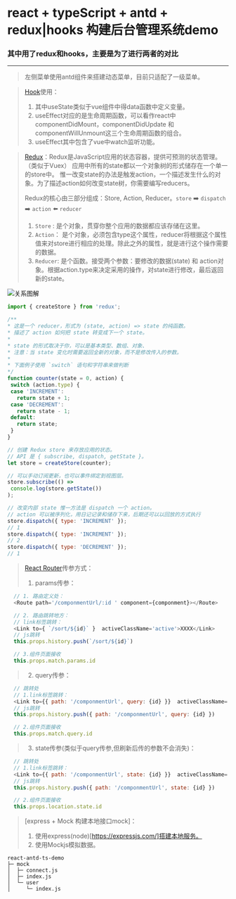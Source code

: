 # react + typeScript + antd + redux|hooks 构建后台管理系统demo
### 其中用了redux和hooks，主要是为了进行两者的对比
----------
> 左侧菜单使用antd组件来搭建动态菜单，目前只适配了一级菜单。

> [Hook](https://react.docschina.org/docs/hooks-intro.html)使用：
> 1. 其中useState类似于vue组件中得data函数中定义变量。
> 2. useEffect对应的是生命周期函数，可以看作react中componentDidMount，componentDidUpdate 和 componentWillUnmount这三个生命周期函数的组合。
> 3. useEffect其中包含了vue中watch监听功能。

> [Redux](https://cn.redux.js.org/)：Redux是JavaScript应用的状态容器，提供可预测的状态管理。（类似于Vuex）
> 应用中所有的state都以一个对象树的形式储存在一个单一的store中。 惟一改变state的办法是触发action，一个描述发生什么的对象。为了描述action如何改变state树，你需要编写reducers。
> 
> Redux的核心由三部分组成：Store, Action, Reducer。`store`  ➡️  `dispatch`  ➡️   `action`  ⬅️  `reducer`
> 1. `Store` : 是个对象，贯穿你整个应用的数据都应该存储在这里。
> 2. `Action`： 是个对象，必须包含type这个属性，reducer将根据这个属性值来对store进行相应的处理。除此之外的属性，就是进行这个操作需要的数据。
> 3. `Reducer`: 是个函数。接受两个参数：要修改的数据(state) 和 action对象。根据action.type来决定采用的操作，对state进行修改，最后返回新的state。

![关系图解](https://segmentfault.com/img/remote/1460000011473976?w=1149&h=554)
 ``` javascript
import { createStore } from 'redux';

/**
 * 这是一个 reducer，形式为 (state, action) => state 的纯函数。
 * 描述了 action 如何把 state 转变成下一个 state。
 *
 * state 的形式取决于你，可以是基本类型、数组、对象、
 * 注意：当 state 变化时需要返回全新的对象，而不是修改传入的参数。
 *
 * 下面例子使用 `switch` 语句和字符串来做判断
 */
function counter(state = 0, action) {
  switch (action.type) {
  case 'INCREMENT':
    return state + 1;
  case 'DECREMENT':
    return state - 1;
  default:
    return state;
  }
}

// 创建 Redux store 来存放应用的状态。
// API 是 { subscribe, dispatch, getState }。
let store = createStore(counter);

// 可以手动订阅更新，也可以事件绑定到视图层。
store.subscribe(() =>
  console.log(store.getState())
);

// 改变内部 state 惟一方法是 dispatch 一个 action。
// action 可以被序列化，用日记记录和储存下来，后期还可以以回放的方式执行
store.dispatch({ type: 'INCREMENT' });
// 1
store.dispatch({ type: 'INCREMENT' });
// 2
store.dispatch({ type: 'DECREMENT' });
// 1
```

> [React Router](https://github.com/react-guide/react-router-cn)传参方式：
> 1. params传参：
``` javascript
  // 1. 路由定义处：
  <Route path='/componmentUrl/:id ' component={componment}></Route>

  // 2. 路由跳转地方：
  // link标签跳转：
  <Link to={ `/sort/${id}` }  activeClassName='active'>XXXX</Link>
  // js跳转
  this.props.history.push(`/sort/${id}`)

  // 3.组件页面接收
  this.props.match.params.id
```

> 2. query传参：
```javascript
  // 跳转处
  // 1.link标签跳转：
  <Link to={{ path: '/componmentUrl', query: {id} }}  activeClassName='active'>XXXX</Link>
  // js跳转
  this.props.history.push({ path: '/componmentUrl', query: {id} })

  // 2.组件页面接收
  this.props.match.query.id
```

> 3. state传参(类似于query传参,但刷新后传的参数不会消失)：
```javascript
  // 跳转处
  // 1.link标签跳转：
  <Link to={{ path: '/componmentUrl', state: {id} }}  activeClassName='active'>XXXX</Link>
  // js跳转
  this.props.history.push({ path: '/componmentUrl', state: {id} })

  // 2.组件页面接收
  this.props.location.state.id
```

> [express + Mock 构建本地接口mock]：
> 1. 使用express(node)[https://expressjs.com/]搭建本地服务。
> 2. 使用Mockjs模拟数据。
```
react-antd-ts-demo
├─ mock
│  ├─ connect.js
│  ├─ index.js
│  └─ user
│     └─ index.js
```